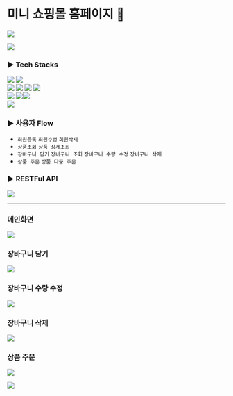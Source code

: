 # 미니 쇼핑몰 홈페이지 👒

![](https://velog.velcdn.com/images/gangintheremark/post/cf7c2740-7e51-4b93-8aac-a21a0e382f52/image.gif)

<a href="https://velog.io/@gangintheremark/series/Mini-ShoppingMall" target="_blank"><img src="https://img.shields.io/badge/velog-20C997?style=for-the-badge&logo=velog&logoColor=white"></a>

### ▶ Tech Stacks
<img src="https://img.shields.io/badge/thymeleaf-005F0F?style=for-the-badge&logo=thymeleaf&logoColor=white"> <img src="https://img.shields.io/badge/jquery-0769AD?style=for-the-badge&logo=jquery&logoColor=white"> <br>
<img src="https://img.shields.io/badge/springboot-6DB33F?style=for-the-badge&logo=springboot&logoColor=white"> <img src="https://img.shields.io/badge/gradle-02303A?style=for-the-badge&logo=gradle&logoColor=white"> <img src="https://img.shields.io/badge/JPA-221E1F?style=for-the-badge&logo=&logoColor=white"> <img src="https://img.shields.io/badge/hibernate-59666C?style=for-the-badge&logo=hibernate&logoColor=white"> <br>
<img src="https://img.shields.io/badge/mysql-4479A1?style=for-the-badge&logo=mysql&logoColor=white"> <img src="https://img.shields.io/badge/docker-2496ED?style=for-the-badge&logo=docker&logoColor=white"><img src="https://img.shields.io/badge/amazonaws-232F3E?style=for-the-badge&logo=amazonaws&logoColor=white"> <br><img src="https://img.shields.io/badge/intellijidea-000000?style=for-the-badge&logo=intellijidea&logoColor=white">

### ▶ 사용자 Flow
- `회원등록` `회원수정` `회원삭제`
- `상품조회` `상품 상세조회`
- `장바구니 담기` `장바구니 조회` `장바구니 수량 수정` `장바구니 삭제`
- `상품 주문` `상품 다중 주문`
 

### ▶ RESTFul API
![](https://velog.velcdn.com/images/gangintheremark/post/6c5804c0-ec5d-4be9-ad27-47c7b17c3839/image.png)


---

### 메인화면

![](https://velog.velcdn.com/images/gangintheremark/post/070b7c8c-cfc4-466a-b7d9-31bc6d4628c4/image.gif)

### 장바구니 담기

![](https://velog.velcdn.com/images/gangintheremark/post/73081706-d658-4e15-9d7c-9b03126a054c/image.gif)

### 장바구니 수량 수정
![](https://velog.velcdn.com/images/gangintheremark/post/7d9e314f-b190-4096-8aa7-323c3a52c6e7/image.gif)

### 장바구니 삭제
![](https://velog.velcdn.com/images/gangintheremark/post/f7f4af68-116d-4b72-8c97-2a6d952d0cdb/image.gif)

### 상품 주문
![](https://velog.velcdn.com/images/gangintheremark/post/65538f21-3ee0-4897-8f51-9f0f9b184fdd/image.gif)

![](https://velog.velcdn.com/images/gangintheremark/post/2416c363-cfc3-408a-990c-edb5c1a291bc/image.gif)

